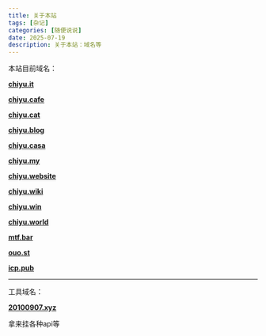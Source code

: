 ```yaml
---
title: 关于本站
tags: [杂记]
categories: [随便说说]
date: 2025-07-19
description: 关于本站：域名等
---
```


本站目前域名：

**[chiyu.it](https://chiyu.it)**

**[chiyu.cafe](https://chiyu.cafe)**

**[chiyu.cat](https://chiyu.cat)**

**[chiyu.blog](https://chiyu.blog)**

**[chiyu.casa](https://chiyu.casa)**

**[chiyu.my](https://chiyu.my)**

**[chiyu.website](https://chiyu.website)**

**[chiyu.wiki](https://chiyu.wiki)**

**[chiyu.win](https://chiyu.win)**

**[chiyu.world](https://chiyu.world)**

**[mtf.bar](https://mtf.bar)**

**[ouo.st](https://ouo.st)**

**[icp.pub](https://icp.pob)**

---

工具域名：

**[20100907.xyz](https://20100907.xyz)**

拿来挂各种api等
